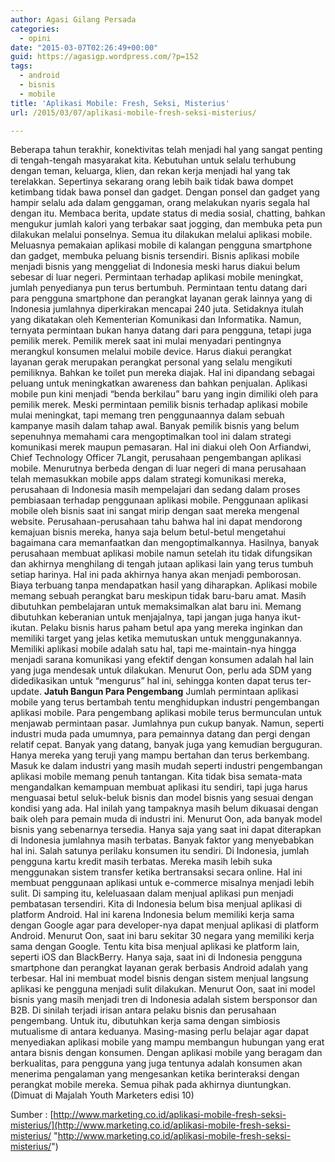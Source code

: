 ```yaml
---
author: Agasi Gilang Persada
categories:
  - opini
date: "2015-03-07T02:26:49+00:00"
guid: https://agasigp.wordpress.com/?p=152
tags:
  - android
  - bisnis
  - mobile
title: 'Aplikasi Mobile: Fresh, Seksi, Misterius'
url: /2015/03/07/aplikasi-mobile-fresh-seksi-misterius/

---
```

Beberapa tahun terakhir, konektivitas telah menjadi hal yang sangat penting di tengah-tengah masyarakat kita. Kebutuhan untuk selalu terhubung dengan teman, keluarga, klien, dan rekan kerja menjadi hal yang tak terelakkan. Sepertinya sekarang orang lebih baik tidak bawa dompet ketimbang tidak bawa ponsel dan gadget.
Dengan ponsel dan gadget yang hampir selalu ada dalam genggaman, orang melakukan nyaris segala hal dengan itu. Membaca berita, update status di media sosial, chatting, bahkan mengukur jumlah kalori yang terbakar saat jogging, dan membuka peta pun dilakukan melalui ponselnya. Semua itu dilakukan melalui aplikasi mobile.
Meluasnya pemakaian aplikasi mobile di kalangan pengguna smartphone dan gadget, membuka peluang bisnis tersendiri. Bisnis aplikasi mobile menjadi bisnis yang menggeliat di Indonesia meski harus diakui belum sebesar di luar negeri. Permintaan terhadap aplikasi mobile meningkat, jumlah penyedianya pun terus bertumbuh.
Permintaan tentu datang dari para pengguna smartphone dan perangkat layanan gerak lainnya yang di Indonesia jumlahnya diperkirakan mencapai 240 juta. Setidaknya itulah yang dikatakan oleh Kementerian Komunikasi dan Informatika. Namun, ternyata permintaan bukan hanya datang dari para pengguna, tetapi juga pemilik merek.
Pemilik merek saat ini mulai menyadari pentingnya merangkul konsumen melalui mobile device. Harus diakui perangkat layanan gerak merupakan perangkat personal yang selalu mengikuti pemiliknya. Bahkan ke toilet pun mereka diajak. Hal ini dipandang sebagai peluang untuk meningkatkan awareness dan bahkan penjualan. Aplikasi mobile pun kini menjadi “benda berkilau” baru yang ingin dimiliki oleh para pemilik merek.
Meski permintaan pemilik bisnis terhadap aplikasi mobile mulai meningkat, tapi memang tren penggunaannya dalam sebuah kampanye masih dalam tahap awal. Banyak pemilik bisnis yang belum sepenuhnya memahami cara mengoptimalkan tool ini dalam strategi komunikasi merek maupun pemasaran. Hal ini diakui oleh Oon Arfiandwi, Chief Technology Officer 7Langit, perusahaan pengembangan aplikasi mobile.
Menurutnya berbeda dengan di luar negeri di mana perusahaan telah memasukkan mobile apps dalam strategi komunikasi mereka, perusahaan di Indonesia masih mempelajari dan sedang dalam proses pembiasaan terhadap penggunaan aplikasi mobile.
Penggunaan aplikasi mobile oleh bisnis saat ini sangat mirip dengan saat mereka mengenal website. Perusahaan-perusahaan tahu bahwa hal ini dapat mendorong kemajuan bisnis mereka, hanya saja belum betul-betul mengetahui bagaimana cara memanfaatkan dan mengoptimalkannya.
Hasilnya, banyak perusahaan membuat aplikasi mobile namun setelah itu tidak difungsikan dan akhirnya menghilang di tengah jutaan aplikasi lain yang terus tumbuh setiap harinya. Hal ini pada akhirnya hanya akan menjadi pemborosan. Biaya terbuang tanpa mendapatkan hasil yang diharapkan.
Aplikasi mobile memang sebuah perangkat baru meskipun tidak baru-baru amat. Masih dibutuhkan pembelajaran untuk memaksimalkan alat baru ini. Memang dibutuhkan keberanian untuk menjajalnya, tapi jangan juga hanya ikut-ikutan. Pelaku bisnis harus paham betul apa yang mereka inginkan dan memiliki target yang jelas ketika memutuskan untuk menggunakannya.
Memiliki aplikasi mobile adalah satu hal, tapi me-maintain-nya hingga menjadi sarana komunikasi yang efektif dengan konsumen adalah hal lain yang juga mendesak untuk dilakukan. Menurut Oon, perlu ada SDM yang didedikasikan untuk “mengurus” hal ini, sehingga konten dapat terus ter-update.
**Jatuh Bangun Para Pengembang**
Jumlah permintaan aplikasi mobile yang terus bertambah tentu menghidupkan industri pengembangan aplikasi mobile. Para pengembang aplikasi mobile terus bermunculan untuk menjawab permintaan pasar. Jumlahnya pun cukup banyak.
Namun, seperti industri muda pada umumnya, para pemainnya datang dan pergi dengan relatif cepat. Banyak yang datang, banyak juga yang kemudian berguguran. Hanya mereka yang teruji yang mampu bertahan dan terus berkembang.
Masuk ke dalam industri yang masih mudah seperti industri pengembangan aplikasi mobile memang penuh tantangan. Kita tidak bisa semata-mata mengandalkan kemampuan membuat aplikasi itu sendiri, tapi juga harus menguasai betul seluk-beluk bisnis dan model bisnis yang sesuai dengan kondisi yang ada. Hal inilah yang tampaknya masih belum dikuasai dengan baik oleh para pemain muda di industri ini.
Menurut Oon, ada banyak model bisnis yang sebenarnya tersedia. Hanya saja yang saat ini dapat diterapkan di Indonesia jumlahnya masih terbatas. Banyak faktor yang menyebabkan hal ini. Salah satunya perilaku konsumen itu sendiri.
Di Indonesia, jumlah pengguna kartu kredit masih terbatas. Mereka masih lebih suka menggunakan sistem transfer ketika bertransaksi secara online. Hal ini membuat penggunaan aplikasi untuk e-commerce misalnya menjadi lebih sulit.
Di samping itu, keleluasaan dalam menjual aplikasi pun menjadi pembatasan tersendiri. Kita di Indonesia belum bisa menjual aplikasi di platform Android. Hal ini karena Indonesia belum memiliki kerja sama dengan Google agar para developer-nya dapat menjual aplikasi di platform Android. Menurut Oon, saat ini baru sekitar 30 negara yang memiliki kerja sama dengan Google.
Tentu kita bisa menjual aplikasi ke platform lain, seperti iOS dan BlackBerry. Hanya saja, saat ini di Indonesia pengguna smartphone dan perangkat layanan gerak berbasis Android adalah yang terbesar. Hal ini membuat model bisnis dengan sistem menjual langsung aplikasi ke pengguna menjadi sulit dilakukan.
Menurut Oon, saat ini model bisnis yang masih menjadi tren di Indonesia adalah sistem bersponsor dan B2B. Di sinilah terjadi irisan antara pelaku bisnis dan perusahaan pengembang. Untuk itu, dibutuhkan kerja sama dengan simbiosis mutualisme di antara keduanya.
Masing-masing perlu belajar agar dapat menyediakan aplikasi mobile yang mampu membangun hubungan yang erat antara bisnis dengan konsumen. Dengan aplikasi mobile yang beragam dan berkualitas, para pengguna yang juga tentunya adalah konsumen akan menerima pengalaman yang mengesankan ketika berinteraksi dengan perangkat mobile mereka. Semua pihak pada akhirnya diuntungkan. (Dimuat di Majalah Youth Marketers edisi 10)

Sumber : [http://www.marketing.co.id/aplikasi-mobile-fresh-seksi-misterius/](http://www.marketing.co.id/aplikasi-mobile-fresh-seksi-misterius/ "http://www.marketing.co.id/aplikasi-mobile-fresh-seksi-misterius/")

